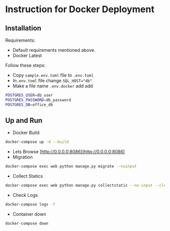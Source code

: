 # Instruction for Docker Deployment 

## Installation

Requirements:

- Default requirements mentioned above.
- Docker Latest

Follow these steps:
- Copy `sample.env.toml` file to `.env.toml`
- In`.env.toml` file change `SQL_HOST="db"`
- Make a file name `.env.docker` add add
```sh
POSTGRES_USER=db_user
POSTGRES_PASSWORD=db_password
POSTGRES_DB=office_db
```

## Up and Run

 - Docker Build
```sh
docker-compose up -d --build
```
- Lets Browse [http://0.0.0.0:8086](http://0.0.0.0:8086)
- Migration
```sh
docker-compose exec web python manage.py migrate --noinput
```
- Collect Statics 
```sh
docker-compose exec web python manage.py collectstatic --no-input --clear
```
- Check Logs
```sh
docker-compose logs -f
``` 
- Container down
```sh
docker-compose down
```
